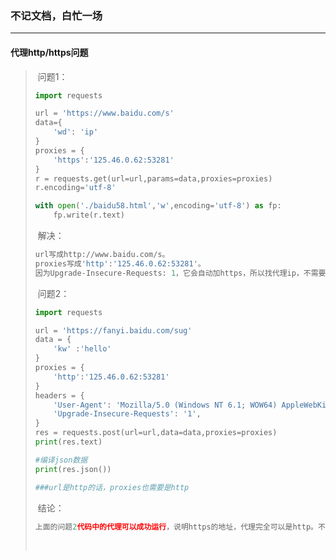 ### 不记文档，白忙一场

------

#### 代理http/https问题

> ​	问题1：
>
> ```python
> import requests
> 
> url = 'https://www.baidu.com/s'
> data={
>     'wd': 'ip'
> }
> proxies = {
>     'https':'125.46.0.62:53281'
> }
> r = requests.get(url=url,params=data,proxies=proxies)
> r.encoding='utf-8'
> 
> with open('./baidu58.html','w',encoding='utf-8') as fp:
>     fp.write(r.text)
> ```
>
> ​	解决：
>
> ```python
> url写成http://www.baidu.com/s。
> proxies写成'http':'125.46.0.62:53281'。
> 因为Upgrade-Insecure-Requests: 1，它会自动加https，所以找代理ip，不需要非得找https的。
> ```
> ​	问题2：
>
> ```python
> import requests
> 
> url = 'https://fanyi.baidu.com/sug'
> data = {
>     'kw' :'hello'
> }
> proxies = {
>     'http':'125.46.0.62:53281'
> }
> headers = {
>     'User-Agent': 'Mozilla/5.0 (Windows NT 6.1; WOW64) AppleWebKit/537.36 (KHTML, like Gecko) Chrome/55.0.2883.87 Safari/537.36',
>     'Upgrade-Insecure-Requests': '1',
> }
> res = requests.post(url=url,data=data,proxies=proxies)
> print(res.text)
> 
> #编译json数据
> print(res.json())
> 
> ###url是http的话，proxies也需要是http
> ```
>
> ​	结论：
>
> ```python
> 上面的问题2代码中的代理可以成功运行，说明https的地址，代理完全可以是http。不需要专门找https的代理ip。
> ```
>
> 
>
> ​	